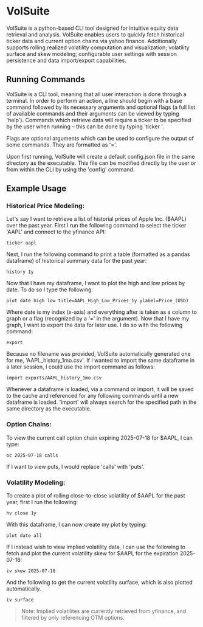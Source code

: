 # VolSuite

VolSuite is a python-based CLI tool designed for intuitive equity data retrieval and analysis. VolSuite enables users to quickly fetch historical ticker data and current option chains via yahoo finance. Additionally supports rolling realized volatility computation and visualization; volatility surface and skew modeling; configurable user settings with session persistence and data import/export capabilities.

## Running Commands

VolSuite is a CLI tool, meaning that all user interaction is done through a terminal. In order to perform an action, a line should begin with a base command followed by its necessary arguments and optional flags (a full list of available commands and their arguments can be viewed by typing 'help'). Commands which retrieve data will require a ticker to be specified by the user when running – this can be done by typing 'ticker <symbol>'.

Flags are optional arguments which can be used to configure the output of some commands. They are formatted as '<flag>=<value>'.

Upon first running, VolSuite will create a default config.json file in the same directory as the executable. This file can be modified directly by the user or from within the CLI by using the 'config' command.

## Example Usage

### Historical Price Modeling:

Let's say I want to retrieve a list of historial prices of Apple Inc. ($AAPL) over the past year. First I run the following command to select the ticker 'AAPL' and connect to the yfinance API:

```
ticker aapl
```

Next, I run the following command to print a table (formatted as a pandas dataframe) of historical summary data for the past year:

```
history 1y
```

Now that I have my dataframe, I want to plot the high and low prices by date. To do so I type the following:

```
plot date high low title=AAPL_High_Low_Prices_1y ylabel=Price_(USD)
```

Where date is my index (x-axis) and everything after is taken as a column to graph or a flag (recognized by a '=' in the argument). Now that I have my graph, I want to export the data for later use. I do so with the following command:

```
export
```

Because no filename was provided, VolSuite automatically generated one for me, 'AAPL_history_1mo.csv'. If I wanted to import the same dataframe in a later session, I could use the import command as follows:

```
import exports/AAPL_history_1mo.csv
```

Whenever a dataframe is loaded, via a command or import, it will be saved to the cache and referenced for any following commands until a new dataframe is loaded. 'import' will always search for the specified path in the same directory as the executable.

### Option Chains:

To view the current call option chain expiring 2025-07-18 for $AAPL, I can type:

```
oc 2025-07-18 calls
```

If I want to view puts, I would replace 'calls' with 'puts'.

### Volatility Modeling:

To create a plot of rolling close-to-close volatility of $AAPL for the past year, first I run the following:

```
hv close 1y
```

With this dataframe, I can now create my plot by typing:

```
plot date all
```

If I instead wish to view implied volatility data, I can use the following to fetch and plot the current volatility skew for $AAPL for the expiration 2025-07-18:

```
iv skew 2025-07-18
```

And the following to get the current volatility surface, which is also plotted automatically.

```
iv surface
```

> Note: Implied volatilites are currently retrieved from yfinance, and filtered by only referencing OTM options.